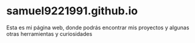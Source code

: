 # samuel9221991.github.io
Esta es mi página web, donde podrás encontrar mis proyectos y algunas otras herramientas y curiosidades

